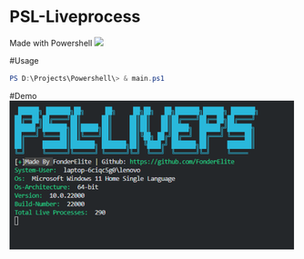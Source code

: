 # PSL-Liveprocess
Made with Powershell 
<img src="https://img.shields.io/badge/Powershell-2CA5E0?style=for-the-badge&logo=powershell&logoColor=white">

#Usage
 ```ps1
 PS D:\Projects\Powershell\> & main.ps1
 ```
 
 #Demo
<img src="ps1.png" width="500px">
